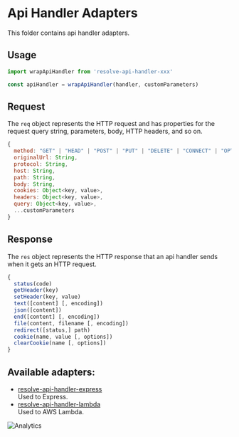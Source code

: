 # **Api Handler Adapters**
This folder contains api handler adapters.

## Usage
```js
import wrapApiHandler from 'resolve-api-handler-xxx'

const apiHandler = wrapApiHandler(handler, customParameters)
```

## Request

The `req` object represents the HTTP request and has properties for the request query string, parameters, body, HTTP headers, and so on.

```js
{
  method: "GET" | "HEAD" | "POST" | "PUT" | "DELETE" | "CONNECT" | "OPTIONS" | "TRACE" | "PATCH",
  originalUrl: String,
  protocol: String,
  host: String,
  path: String,
  body: String,
  cookies: Object<key, value>,
  headers: Object<key, value>,
  query: Object<key, value>,
  ...customParameters
}
```

## Response

The `res` object represents the HTTP response that an api handler sends when it gets an HTTP request.

```js
{
  status(code)
  getHeader(key)
  setHeader(key, value)
  text([content] [, encoding])
  json([content])
  end([content] [, encoding])
  file(content, filename [, encoding])
  redirect([status,] path)
  cookie(name, value [, options])
  clearCookie(name [, options])
}
```

## Available adapters: 
* [resolve-api-handler-express](./resolve-api-handler-express)  
	Used to Express.
* [resolve-api-handler-lambda](./resolve-api-handler-lambda)  
	Used to AWS Lambda.

![Analytics](https://ga-beacon.appspot.com/UA-118635726-1/packages-api-handler-adapters-readme?pixel)
